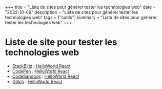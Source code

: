 +++
title = "Liste de sites pour générer tester les technologies web"
date = "2022-10-09"
description = "Liste de sites pour générer tester les technologies web"
tags = ["outils"]
summary = "Liste de sites pour générer tester les technologies web"
+++
# Liste de site pour tester les technologies web

* [StackBlitz](https://stackblitz.com/) : [HelloWorld React](https://stackblitz.com/edit/react-mwqxvg?file=src%2FApp.js)
* [CodePen](https://codepen.io/) : [HelloWorld React](https://codepen.io/pen?&editors=0010&layout=left)
* [CodeSandbox](https://codesandbox.io/) : [HelloWorld React](https://codesandbox.io/s/new)
* [Glitch](https://glitch.com/) : [HelloWorld React](https://glitch.com/edit/#!/remix/starter-react-template)
                    